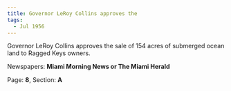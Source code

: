 ```yaml
---  
title: Governor LeRoy Collins approves the  
tags:  
  - Jul 1956  
---  
```

  
Governor LeRoy Collins approves the sale of 154 acres of submerged ocean land to Ragged Keys owners.  
  
Newspapers: **Miami Morning News or The Miami Herald**  
  
Page: **8**, Section: **A** 
